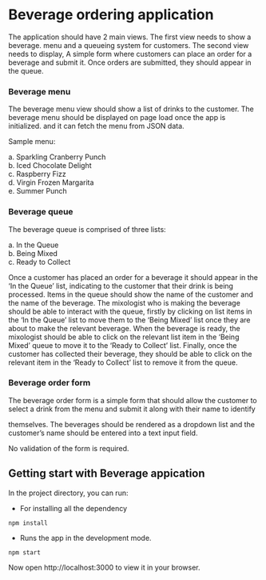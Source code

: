 # Beverage ordering application

The application should have 2 main views. The first view needs to show a beverage. menu and a queueing system for customers.
The second view needs to display, A simple form where customers can place an order for a beverage and submit it. Once orders are submitted, they should appear in the queue.

### Beverage menu

The beverage menu view should show a list of drinks to the customer.
The beverage menu should be displayed on page load once the app is initialized. and it can fetch the menu from JSON data.

Sample menu:

a. Sparkling Cranberry Punch   
b. Iced Chocolate Delight   
c. Raspberry Fizz   
d. Virgin Frozen Margarita   
e. Summer Punch   

### Beverage queue

The beverage queue is comprised of three lists: 

a. In the Queue   
b. Being Mixed   
c. Ready to Collect   

Once a customer has placed an order for a beverage it should appear in the ‘In the Queue’ list, indicating to the customer that their drink is being processed. Items in the queue should show the name of the customer and the name of the beverage.
The mixologist who is making the beverage should be able to interact with the queue, firstly by clicking on list items in the ‘In the Queue’ list to move them to the ‘Being Mixed’ list once they are about to make the relevant beverage.
When the beverage is ready, the mixologist should be able to click on the relevant list item in the ‘Being Mixed’ queue to move it to the ‘Ready to Collect’ list.
Finally, once the customer has collected their beverage, they should be able to click on the relevant item in the ‘Ready to Collect’ list to remove it from the queue.

### Beverage order form

The beverage order form is a simple form that should allow the customer to select a drink from the menu and submit it along with their name to identify
   
themselves.
The beverages should be rendered as a dropdown list and the customer’s name should be entered into a text input field.

No validation of the form is required.

## Getting start with Beverage appication

In the project directory, you can run:

* For installing all the dependency 

``` npm install ```

* Runs the app in the development mode.

``` npm start ```

Now open http://localhost:3000 to view it in your browser.

